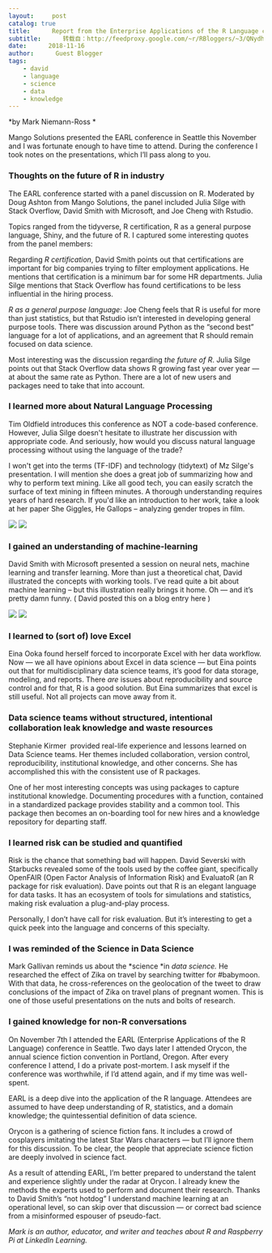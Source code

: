 ```yaml
---
layout:     post
catalog: true
title:      Report from the Enterprise Applications of the R Language conference
subtitle:      转载自：http://feedproxy.google.com/~r/RBloggers/~3/QNydhIN3NUQ/
date:      2018-11-16
author:      Guest Blogger
tags:
    - david
    - language
    - science
    - data
    - knowledge
---
```


*by Mark Niemann-Ross *

Mango Solutions presented the EARL conference in Seattle this November and I was fortunate enough to have time to attend. During the conference I took notes on the presentations, which I’ll pass along to you.

### Thoughts on the future of R in industry

The EARL conference started with a panel discussion on R. Moderated by Doug Ashton from Mango Solutions, the panel included Julia Silge with Stack Overflow, David Smith with Microsoft, and Joe Cheng with Rstudio.

Topics ranged from the tidyverse, R certification, R as a general purpose language, Shiny, and the future of R. I captured some interesting quotes from the panel members:

Regarding *R certification*, David Smith points out that certifications are important for big companies trying to filter employment applications. He mentions that certification is a minimum bar for some HR departments. Julia Silge mentions that Stack Overflow has found certifications to be less influential in the hiring process.

*R as a general purpose language*: Joe Cheng feels that R is useful for more than just statistics, but that Rstudio isn’t interested in developing general purpose tools. There was discussion around Python as the “second best” language for a lot of applications, and an agreement that R should remain focused on data science.

Most interesting was the discussion regarding *the future of R*. Julia Silge points out that Stack Overflow data shows R growing fast year over year — at about the same rate as Python. There are a lot of new users and packages need to take that into account.

### **I learned more about Natural Language Processing**

Tim Oldfield introduces this conference as NOT a code-based conference. However, Julia Silge doesn't hesitate to illustrate her discussion with appropriate code. And seriously, how would you discuss natural language processing without using the language of the trade?

I won't get into the terms (TF-IDF) and technology (tidytext) of Mz Silge's presentation. I will mention she does a great job of summarizing how and why to perform text mining. Like all good tech, you can easily scratch the surface of text mining in fifteen minutes. A thorough understanding requires years of hard research. If you'd like an introduction to her work, take a look at her paper She Giggles, He Gallops – analyzing gender tropes in film.

![](https://revolution-computing.typepad.com/.a/6a010534b1db25970b022ad37a7bfa200c-800wi)
![](https://revolution-computing.typepad.com/.a/6a010534b1db25970b022ad37a7bfa200c-800wi)


### **I gained an understanding of machine-learning**

David Smith with Microsoft presented a session on neural nets, machine learning and transfer learning. More than just a theoretical chat, David illustrated the concepts with working tools. I’ve read quite a bit about machine learning – but this illustration really brings it home. Oh — and it’s pretty damn funny. ( David posted this on a blog entry here )

![](https://revolution-computing.typepad.com/.a/6a010534b1db25970b022ad3c00383200b-500wi)
![](https://revolution-computing.typepad.com/.a/6a010534b1db25970b022ad3c00383200b-500wi)


### I learned to (sort of) love Excel

Eina Ooka found herself forced to incorporate Excel with her data workflow. Now — we all have opinions about Excel in data science — but Eina points out that for multidisciplinary data science teams, it’s good for data storage, modeling, and reports. There *are* issues about reproducibility and source control and for that, R is a good solution. But Eina summarizes that excel is still useful. Not all projects can move away from it.

### **Data science teams without structured, intentional collaboration leak knowledge and waste resources**

Stephanie Kirmer  provided real-life experience and lessons learned on Data Science teams. Her themes included collaboration, version control, reproducibility, institutional knowledge, and other concerns. She has accomplished this with the consistent use of R packages.

One of her most interesting concepts was using packages to capture institutional knowledge. Documenting procedures with a function, contained in a standardized package provides stability and a common tool. This package then becomes an on-boarding tool for new hires and a knowledge repository for departing staff.

### **I learned risk can be studied and quantified**

Risk is the chance that something bad will happen. David Severski with Starbucks revealed some of the tools used by the coffee giant, specifically OpenFAIR (Open Factor Analysis of Information Risk) and EvaluatoR (an R package for risk evaluation). Dave points out that R is an elegant language for data tasks. It has an ecosystem of tools for simulations and statistics, making risk evaluation a plug-and-play process.

Personally, I don’t have call for risk evaluation. But it’s interesting to get a quick peek into the language and concerns of this specialty.

### **I was reminded of the Science in Data Science**

Mark Gallivan reminds us about the *science *in *data science.* He researched the effect of Zika on travel by searching twitter for #babymoon. With that data, he cross-references on the geolocation of the tweet to draw conclusions of the impact of Zika on travel plans of pregnant women. This is one of those useful presentations on the nuts and bolts of research.

### **I gained knowledge for non-R conversations**

On November 7th I attended the EARL (Enterprise Applications of the R Language) conference in Seattle. Two days later I attended Orycon, the annual science fiction convention in Portland, Oregon. After every conference I attend, I do a private post-mortem. I ask myself if the conference was worthwhile, if I’d attend again, and if my time was well-spent.

EARL is a deep dive into the application of the R language. Attendees are assumed to have deep understanding of R, statistics, and a domain knowledge; the quintessential definition of data science.

Orycon is a gathering of science fiction fans. It includes a crowd of cosplayers imitating the latest Star Wars characters — but I’ll ignore them for this discussion. To be clear, the people that appreciate science fiction are deeply involved in science fact.

As a result of attending EARL, I’m better prepared to understand the talent and experience slightly under the radar at Orycon. I already knew the methods the experts used to perform and document their research. Thanks to David Smith’s “not hotdog” I understand machine learning at an operational level, so can skip over that discussion — or correct bad science from a misinformed espouser of pseudo-fact.

*Mark is an author, educator, and writer and teaches about R and Raspberry Pi at LinkedIn Learning.*

